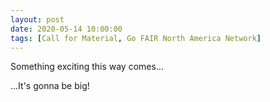 ```yaml
---
layout: post
date: 2020-05-14 10:00:00
tags: [Call for Material, Go FAIR North America Network]
---
```


Something exciting this way comes...

...It's gonna be big!